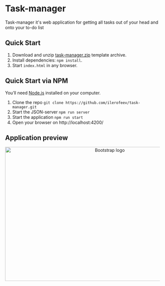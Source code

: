 # Task-manager
Task-manager it's web application for getting all tasks out of your head and onto your to-do list

## Quick Start

1. Download and unzip [task-manager.zip](https://github.com/ilerofeev/task-manager/archive/master.zip) template archive.
2. Install dependencies: `npm install`.
3. Start  `index.html` in any browser.

## Quick Start via NPM

You’ll need [Node.js](https://nodejs.org/) installed on your computer.

1. Clone the repo `git clone https://github.com/ilerofeev/task-manager.git`
2. Start the JSON-server `npm run server`
3. Start the application `npm run start`
4. Open your browser on http://localhost:4200/

## Application preview

<p align="center">
  <img src="https://sun9-51.userapi.com/c857228/v857228305/18d7a5/rWURGrbox6s.jpg" alt="Bootstrap logo" width="666" height="435">
</p>
